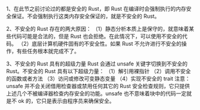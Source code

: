 1、在此节之前讨论过的都是安全的 Rust，即 Rust 在编译时会强制执行的内存安全保证。不会强制执行这类内存安全保证的，就是不安全的 Rust。

2、不安全的 Rust 存在的两大原因：
（1）静态分析本质上是保守的，就意味着某些代码可能是合法的，但是 Rust 也会拒绝。在此情况下，可以使用不安全的代码。
（2）底层计算机硬件固有的不安全性。如果 Rust 不允许进行不安全的操作，有些任务根本就完成不了。

3、不安全的 Rust 具有的超级力量
Rust 会通过 unsafe 关键字切换到不安全的 Rust。不安全的 Rust 具有以下超级力量：
（1）解引用裸指针
（2）调用不安全的函数或者方法
（3）访问或修改可变静态变量
（4）实现不安全的 trait
注意：unsafe 并不会关闭借用检查器或禁用任何其它的 Rust 安全检查规则，它只提供上述几个不被编译器检查内存安全的功能。unsafe 也不意味着块中的代码一定就是不 ok 的，它只是表示由程序员来确保安全。
